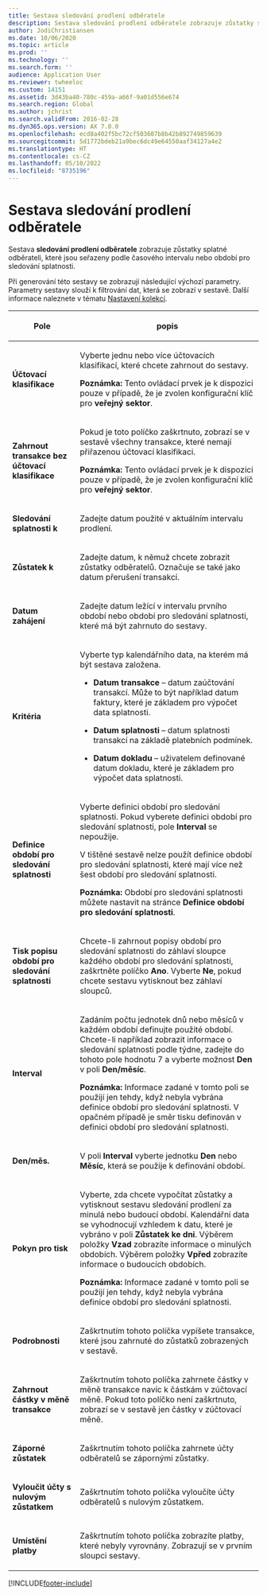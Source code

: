 ```yaml
---
title: Sestava sledování prodlení odběratele
description: Sestava sledování prodlení odběratele zobrazuje zůstatky splatné odběrateli, které jsou seřazeny podle časového intervalu nebo období pro sledování splatnosti.
author: JodiChristiansen
ms.date: 10/06/2020
ms.topic: article
ms.prod: ''
ms.technology: ''
ms.search.form: ''
audience: Application User
ms.reviewer: twheeloc
ms.custom: 14151
ms.assetid: 3d43ba40-780c-459a-a66f-9a01d556e674
ms.search.region: Global
ms.author: jchrist
ms.search.validFrom: 2016-02-28
ms.dyn365.ops.version: AX 7.0.0
ms.openlocfilehash: ecd8a402f5bc72cf503607b8b42b892749859639
ms.sourcegitcommit: 5d1772bdeb21a9bec6dc49e64550aaf34127a4e2
ms.translationtype: HT
ms.contentlocale: cs-CZ
ms.lasthandoff: 05/10/2022
ms.locfileid: "8735196"
---
```

# <a name="customer-aging-report"></a>Sestava sledování prodlení odběratele 

Sestava **sledování prodlení odběratele** zobrazuje zůstatky splatné odběrateli, které jsou seřazeny podle časového intervalu nebo období pro sledování splatnosti.

Při generování této sestavy se zobrazují následující výchozí parametry. Parametry sestavy slouží k filtrování dat, která se zobrazí v sestavě. Další informace naleznete v tématu [Nastavení kolekcí](set-up-collections.md).

<table>
<colgroup>
<col>
<col>
</colgroup>
<thead>
<tr class="header">
<th><p>Pole</p></th>
<th><p>popis</p></th>
</tr>
</thead>
<tbody>
<tr class="odd">
<td><p><strong>Účtovací klasifikace</strong></p></td>
<td><p>Vyberte jednu nebo více účtovacích klasifikací, které chcete zahrnout do sestavy.</p>
<div class="alert">

**Poznámka:** Tento ovládací prvek je k dispozici pouze v případě, že je zvolen konfigurační klíč pro <STRONG>veřejný sektor</STRONG>.</P>


</div></td>
</tr>
<tr class="even">
<td><p><strong>Zahrnout transakce bez účtovací klasifikace</strong></p></td>
<td><p>Pokud je toto políčko zaškrtnuto, zobrazí se v sestavě všechny transakce, které nemají přiřazenou účtovací klasifikaci.</p>
<div class="alert">

**Poznámka:** Tento ovládací prvek je k dispozici pouze v případě, že je zvolen konfigurační klíč pro <STRONG>veřejný sektor</STRONG>.</P>

</div></td>
</tr>
<tr class="odd">
<td><p><strong>Sledování splatnosti k</strong></p></td>
<td><p>Zadejte datum použité v aktuálním intervalu prodlení.</p></td>
</tr>
<tr class="odd">
<td><p><strong>Zůstatek k</strong></p></td>
<td><p>Zadejte datum, k němuž chcete zobrazit zůstatky odběratelů. Označuje se také jako datum přerušení transakcí.</p></td>
</tr>
<tr class="even">
<td><p><strong>Datum zahájení</strong></p></td>
<td><p>Zadejte datum ležící v intervalu prvního období nebo období pro sledování splatnosti, které má být zahrnuto do sestavy.</p></td>
</tr>
<tr class="odd">
<td><p><strong>Kritéria</strong></p></td>
<td><p>Vyberte typ kalendářního data, na kterém má být sestava založena.</p>
<ul>
<li><p><strong>Datum transakce</strong> – datum zaúčtování transakcí. Může to být například datum faktury, které je základem pro výpočet data splatnosti.</p></li>
<li><p><strong>Datum splatnosti</strong> – datum splatnosti transakcí na základě platebních podmínek.</p></li>
<li><p><strong>Datum dokladu</strong> – uživatelem definované datum dokladu, které je základem pro výpočet data splatnosti.</p></li>
</ul></td>
</tr>
<tr class="even">
<td><p><strong>Definice období pro sledování splatnosti</strong></p></td>
<td><p>Vyberte definici období pro sledování splatnosti. Pokud vyberete definici období pro sledování splatnosti, pole <strong>Interval</strong> se nepoužije.</p>
<p>V tištěné sestavě nelze použít definice období pro sledování splatnosti, které mají více než šest období pro sledování splatnosti.</p>
<div class="alert">

**Poznámka:** Období pro sledování splatnosti můžete nastavit na stránce <STRONG>Definice období pro sledování splatnosti</STRONG>.</P>


</div></td>
</tr>
<tr class="odd">
<td><p><strong>Tisk popisu období pro sledování splatnosti</strong></p></td>
<td><p>Chcete-li zahrnout popisy období pro sledování splatnosti do záhlaví sloupce každého období pro sledování splatnosti, zaškrtněte políčko <strong>Ano</strong>. Vyberte <strong>Ne</strong>, pokud chcete sestavu vytisknout bez záhlaví sloupců.</p></td>
</tr>
<tr class="even">
<td><p><strong>Interval</strong></p></td>
<td><p>Zadáním počtu jednotek dnů nebo měsíců v každém období definujte použité období. Chcete-li například zobrazit informace o sledování splatnosti podle týdne, zadejte do tohoto pole hodnotu 7 a vyberte možnost <strong>Den</strong> v poli <strong>Den/měsíc</strong>.</p>
<div class="alert">

**Poznámka:** Informace zadané v tomto poli se použijí jen tehdy, když nebyla vybrána definice období pro sledování splatnosti. V opačném případě je směr tisku definován v definici období pro sledování splatnosti.</P>


</div></td>
</tr>
<tr class="odd">
<td><p><strong>Den/měs.</strong></p></td>
<td><p>V poli <strong>Interval</strong> vyberte jednotku <strong>Den</strong> nebo <strong>Měsíc</strong>, která se použije k definování období.</p></td>
</tr>
<tr class="even">
<td><p><strong>Pokyn pro tisk</strong></p></td>
<td><p>Vyberte, zda chcete vypočítat zůstatky a vytisknout sestavu sledování prodlení za minulá nebo budoucí období. Kalendářní data se vyhodnocují vzhledem k datu, které je vybráno v poli <strong>Zůstatek ke dni</strong>. Výběrem položky <strong>Vzad</strong> zobrazíte informace o minulých obdobích. Výběrem položky <strong>Vpřed</strong> zobrazíte informace o budoucích obdobích.</p>
<div class="alert">
  
<STRONG>Poznámka:</STRONG> Informace zadané v tomto poli se použijí jen tehdy, když nebyla vybrána definice období pro sledování splatnosti.</P>


</div></td>
</tr>
<tr class="odd">
<td><p><strong>Podrobnosti</strong></p></td>
<td><p>Zaškrtnutím tohoto políčka vypíšete transakce, které jsou zahrnuté do zůstatků zobrazených v sestavě.</p></td>
</tr>
<tr class="even">
<td><p><strong>Zahrnout částky v měně transakce</strong></p></td>
<td><p>Zaškrtnutím tohoto políčka zahrnete částky v měně transakce navíc k částkám v zúčtovací měně. Pokud toto políčko není zaškrtnuto, zobrazí se v sestavě jen částky v zúčtovací měně.</p></td>
</tr>
<tr class="odd">
<td><p><strong>Záporné zůstatek</strong></p></td>
<td><p>Zaškrtnutím tohoto políčka zahrnete účty odběratelů se zápornými zůstatky.</p></td>
</tr>
<tr class="even">
<td><p><strong>Vyloučit účty s nulovým zůstatkem</strong></p></td>
<td><p>Zaškrtnutím tohoto políčka vyloučíte účty odběratelů s nulovým zůstatkem.</p></td>
</tr>
<tr class="odd">
<td><p><strong>Umístění platby</strong></p></td>
<td><p>Zaškrtnutím tohoto políčka zobrazíte platby, které nebyly vyrovnány. Zobrazují se v prvním sloupci sestavy.</p></td>
</tr>
</tbody>
</table>



[!INCLUDE[footer-include](../../includes/footer-banner.md)]
